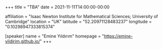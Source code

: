 +++
title = "TBA"
date = 2021-11-11T14:00:00-00:00

affiliation = "Isaac Newton Institute for Mathematical Sciences; University of Cambridge"
location = "UK"
latitude = "52.20971128483237"
longitude = "0.10298947333815374"

[speaker]
  name = "Emine Yıldırım"
  homepage = "https://emine-yildirim.github.io/"
+++
